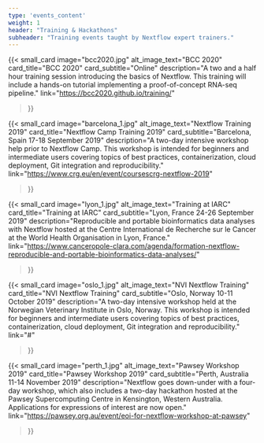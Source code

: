 ```yaml
---
type: 'events_content'
weight: 1
header: "Training & Hackathons"
subheader: "Training events taught by Nextflow expert trainers."
---
```


{{< small_card
  image="bcc2020.jpg" 
  alt_image_text="BCC 2020"
  card_title="BCC 2020" 
  card_subtitle="Online" 
  description="A two and a half hour training session introducing the basics of Nextflow. This training will include a hands-on tutorial implementing a proof-of-concept RNA-seq pipeline."
  link="https://bcc2020.github.io/training/"
>}}

{{< small_card 
  image="barcelona_1.jpg" 
  alt_image_text="Nextflow Training 2019"
  card_title="Nextflow Camp Training 2019" 
  card_subtitle="Barcelona, Spain 17-18 September 2019" 
  description="A two-day intensive workshop help prior to Nextflow Camp. This workshop is intended for beginners and intermediate users covering topics of best practices, containerization, cloud deployment, Git integration and reproducibility."
  link="https://www.crg.eu/en/event/coursescrg-nextflow-2019"
>}}

{{< small_card
  image="lyon_1.jpg" 
  alt_image_text="Training at IARC"
  card_title="Training at IARC" 
  card_subtitle="Lyon, France 24-26 September 2019" 
  description="Reproducible and portable bioinformatics data analyses with Nextflow hosted at the Centre International de Recherche sur le Cancer at the World Health Organisation in Lyon, France."
  link="https://www.canceropole-clara.com/agenda/formation-nextflow-reproducible-and-portable-bioinformatics-data-analyses/"
>}}

{{< small_card 
  image="oslo_1.jpg" 
  alt_image_text="NVI Nextflow Training"
  card_title="NVI Nextflow Training" 
  card_subtitle="Oslo, Norway 10-11 October 2019" 
  description="A two-day intensive workshop held at the Norwegian Veterinary Institute in Oslo, Norway. This workshop is intended for beginners and intermediate users covering topics of best practices, containerization, cloud deployment, Git integration and reproducibility."
  link="#"
>}}

{{< small_card
  image="perth_1.jpg" 
  alt_image_text="Pawsey Workshop 2019"
  card_title="Pawsey Workshop 2019" 
  card_subtitle="Perth, Australia 11-14 November 2019"
  description="Nextflow goes down-under with a four-day workshop, which also includes a two-day hackathon hosted at the Pawsey Supercomputing Centre in Kensington, Western Australia. Applications for expressions of interest are now open."
  link="https://pawsey.org.au/event/eoi-for-nextflow-workshop-at-pawsey"
>}}
